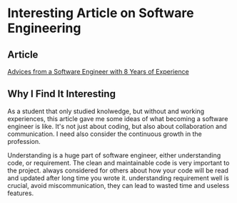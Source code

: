 # Interesting Article on Software Engineering

## Article

[Advices from a Software Engineer with 8 Years of Experience](https://medium.com/better-programming/advices-from-a-software-engineer-with-8-years-of-experience-8df5111d4d55)

## Why I Find It Interesting
As a student that only studied knolwedge, but without and working experiences, this article gave me some ideas of what becoming a software engineer is like. It's not just about coding, but also about collaboration and communication. I need also consider the continuous growth in the profession.

Understanding is a huge part of software engineer, either understanding code, or requirement. The clean and maintainable code is very important to the project. always considered for others about how your code will be read and updated after long time you wrote it. understanding requirement well is crucial, avoid miscommunication, they can lead to wasted time and useless features.
